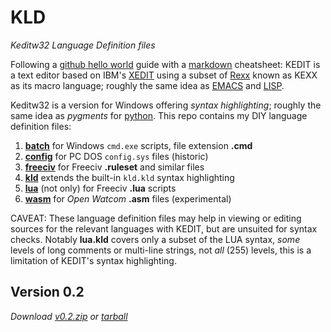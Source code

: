 # KLD
*Keditw32 Language Definition files*

Following a [github hello world](https://guides.github.com/activities/hello-world/#branch) guide with a [markdown](https://github.com/adam-p/markdown-here/wiki/Markdown-Cheatsheet) cheatsheet: KEDIT is a text editor based on IBM's [XEDIT](https://en.wikipedia.org/wiki/XEDIT) using a subset of [Rexx](https://en.wikipedia.org/wiki/Rexx) known as KEXX as its macro language; roughly the same idea as [EMACS](https://en.wikipedia.org/wiki/Emacs) and [LISP](https://en.wikipedia.org/wiki/Lisp_(programming_language)).

Keditw32 is a version for Windows offering *syntax highlighting*; roughly the same idea as *pygments* for [python](https://en.wikipedia.org/wiki/Python_(programming_language)). This repo contains my DIY language definition files:

1. **[batch](https://github.com/frank-e/KLD/blob/master/batch.kld "batch.kld")** for Windows `cmd.exe` scripts, file extension **.cmd**
2. **[config](https://github.com/frank-e/KLD/blob/master/config.kld "config.kld")** for PC DOS `config.sys` files (historic)
3. **[freeciv](https://github.com/frank-e/KLD/blob/master/freeciv.kld "freeciv.kld")** for Freeciv **.ruleset** and similar files
4. **[kld](https://github.com/frank-e/KLD/blob/master/kld.kld "kld.kld")** extends the built-in `kld.kld` syntax highlighting
5. **[lua](https://github.com/frank-e/KLD/blob/master/lua.kld "lua.kld")** (not only) for Freeciv **.lua** scripts
6. **[wasm](https://github.com/frank-e/KLD/blob/master/wasm.kld "wasm.kld")** for *Open Watcom* **.asm** files (experimental)

CAVEAT: These language definition files may help in viewing or editing sources for the relevant languages with KEDIT, but are unsuited for syntax checks. Notably **lua.kld** covers only a subset of the LUA syntax, *some* levels of long comments or multi-line strings, not *all* (255) levels, this is a limitation of KEDIT's syntax highlighting.

## Version 0.2 ##
*Download [v0.2.zip](https://github.com/frank-e/KLD/archive/v0.2.zip "2019") or [tarball](https://github.com/frank-e/KLD/archive/v0.2.tar.gz "2020-03-22")*
